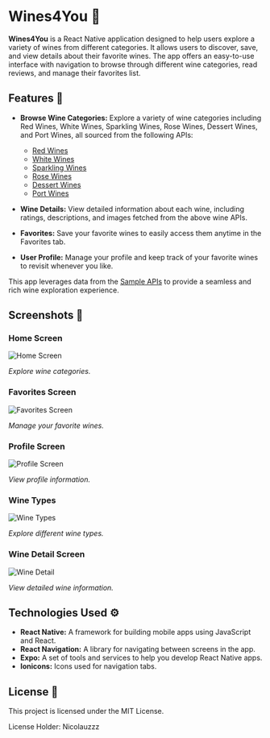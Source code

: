 # Wines4You 🍷

**Wines4You** is a React Native application designed to help users explore a variety of wines from different categories. It allows users to discover, save, and view details about their favorite wines. The app offers an easy-to-use interface with navigation to browse through different wine categories, read reviews, and manage their favorites list.

## Features 🌟

- **Browse Wine Categories:** Explore a variety of wine categories including Red Wines, White Wines, Sparkling Wines, Rose Wines, Dessert Wines, and Port Wines, all sourced from the following APIs:
  - [Red Wines](https://api.sampleapis.com/wines/reds)
  - [White Wines](https://api.sampleapis.com/wines/whites)
  - [Sparkling Wines](https://api.sampleapis.com/wines/sparkling)
  - [Rose Wines](https://api.sampleapis.com/wines/rose)
  - [Dessert Wines](https://api.sampleapis.com/wines/dessert)
  - [Port Wines](https://api.sampleapis.com/wines/port)

- **Wine Details:** View detailed information about each wine, including ratings, descriptions, and images fetched from the above wine APIs.
- **Favorites:** Save your favorite wines to easily access them anytime in the Favorites tab.
- **User Profile:** Manage your profile and keep track of your favorite wines to revisit whenever you like.

This app leverages data from the [Sample APIs](https://sampleapis.com/api-list/wines) to provide a seamless and rich wine exploration experience.

## Screenshots 📸

### Home Screen
![Home Screen](https://github.com/user-attachments/assets/47dbc524-e95e-4534-94c3-11608fe2c394)

*Explore wine categories.*

### Favorites Screen
![Favorites Screen](https://github.com/user-attachments/assets/8c01e02e-1e23-430a-9fff-2417226faa4e)


*Manage your favorite wines.*

### Profile Screen
![Profile Screen](https://github.com/user-attachments/assets/57975457-d386-46b9-9bd9-bfcb5e51605e)

*View profile information.*

### Wine Types
![Wine Types](https://github.com/user-attachments/assets/05f918bc-c947-425e-b21f-540281f007f4)


*Explore different wine types.*

### Wine Detail Screen
![Wine Detail](https://github.com/user-attachments/assets/71d50e0c-6e0d-4d40-b3b8-34ae66dd81cd)


*View detailed wine information.*



## Technologies Used ⚙️

- **React Native:** A framework for building mobile apps using JavaScript and React.
- **React Navigation:** A library for navigating between screens in the app.
- **Expo:** A set of tools and services to help you develop React Native apps.
- **Ionicons:** Icons used for navigation tabs.

## License 📜
This project is licensed under the MIT License.

License Holder: Nicolauzzz

